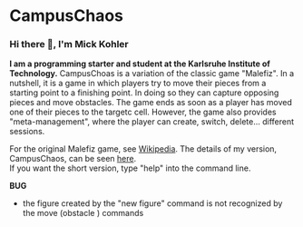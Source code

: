 # CampusChaos
### Hi there 👋, I'm Mick Kohler
**I am a programming starter and student at the Karlsruhe Institute of Technology.**
CampusChoas is a variation of the classic game "Malefiz". In a nutshell, it is a game in which
players try to move their pieces from a starting point to a finishing point. In doing so
they can capture opposing pieces and move obstacles. The game ends as soon as a player
has moved one of their pieces to the targetc cell. However, the game also provides "meta-management",
where the player can create, switch, delete... different sessions. 

For the original Malefiz game, see [Wikipedia](https://de.wikipedia.org/wiki/Malefiz_(Spiel)). 
The details of my version, CampusChaos, can be seen [here](https://github.com/user-attachments/files/17445319/Abschlussaufgabe1Assignment.pdf).  
If you want the short version, type "help" into the command line. 


**BUG**
- the figure created by the "new figure" command is not recognized by the move (obstacle ) commands
